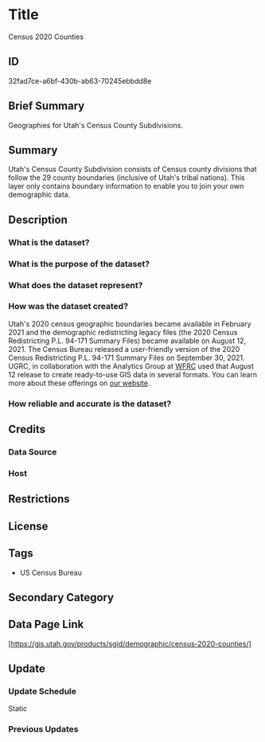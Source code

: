 # Title

Census 2020 Counties

## ID

32fad7ce-a6bf-430b-ab63-70245ebbdd8e

## Brief Summary

Geographies for Utah's Census County Subdivisions.

## Summary

Utah's Census County Subdivision consists of Census county divisions that follow the 29 county boundaries (inclusive of Utah's tribal nations). This layer only contains boundary information to enable you to join your own demographic data.

## Description

### What is the dataset?

### What is the purpose of the dataset?

### What does the dataset represent?

### How was the dataset created?

Utah's 2020 census geographic boundaries became available in February 2021 and the demographic redistricting legacy files (the 2020 Census Redistricting P.L. 94-171 Summary Files) became available on August 12, 2021. The Census Bureau released a user-friendly version of the 2020 Census Redistricting P.L. 94-171 Summary Files on September 30, 2021. UGRC, in collaboration with the Analytics Group at [WFRC](https://wfrc.org/) used that August 12 release to create ready-to-use GIS data in several formats. You can learn more about these offerings on [our website](https://gis.utah.gov/blog/2021-08-31-census-2020-redistricting-data/).

### How reliable and accurate is the dataset?

## Credits

### Data Source

### Host

## Restrictions

## License

## Tags

- US Census Bureau

## Secondary Category

## Data Page Link

[https://gis.utah.gov/products/sgid/demographic/census-2020-counties/]

## Update

### Update Schedule

Static

### Previous Updates
